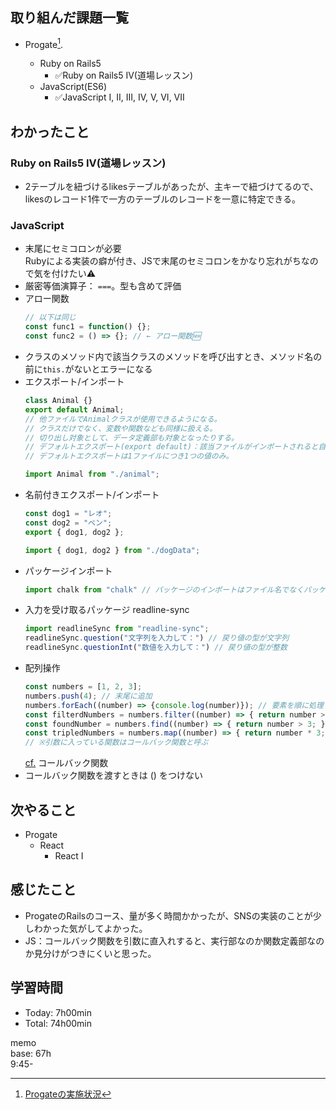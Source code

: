 ## 取り組んだ課題一覧
- Progate[^1].
  - Ruby on Rails5
    - ✅Ruby on Rails5 IV(道場レッスン)
  - JavaScript(ES6)
    - ✅JavaScript I, II, III, IV, V, VI, VII

  [^1]: [Progateの実施状況](https://github.com/i-yktr/work/blob/main/01_Progate/plan.md)

## わかったこと
### Ruby on Rails5 IV(道場レッスン)
  - 2テーブルを紐づけるlikesテーブルがあったが、主キーで紐づけてるので、likesのレコード1件で一方のテーブルのレコードを一意に特定できる。
### JavaScript
  - 末尾にセミコロンが必要  
    Rubyによる実装の癖が付き、JSで末尾のセミコロンをかなり忘れがちなので気を付けたい⚠️
  - 厳密等価演算子： `===`。型も含めて評価
  - アロー関数
    ```javascript
    // 以下は同じ
    const func1 = function() {};
    const func2 = () => {}; // ← アロー関数🆕
    ```
  - クラスのメソッド内で該当クラスのメソッドを呼び出すとき、メソッド名の前に`this.`がないとエラーになる
  - エクスポート/インポート
    ```javascript
    class Animal {}
    export default Animal;
    // 他ファイルでAnimalクラスが使用できるようになる。
    // クラスだけでなく、変数や関数なども同様に扱える。
    // 切り出し対象として、データ定義部も対象となったりする。
    // デフォルトエクスポート(export default)：該当ファイルがインポートされると自動的にその値がインポートされる。
    // デフォルトエクスポートは1ファイルにつき1つの値のみ。
    ```
    ```javascript
    import Animal from "./animal";
    ```
  - 名前付きエクスポート/インポート
    ```javascript
    const dog1 = "レオ";
    const dog2 = "ベン";
    export { dog1, dog2 };
    ```
    ```javascript
    import { dog1, dog2 } from "./dogData";
    ```
  - パッケージインポート
    ```javascript
    import chalk from "chalk" // パッケージのインポートはファイル名でなくパッケージを指定
    ```
  - 入力を受け取るパッケージ readline-sync
    ```javascript
    import readlineSync from "readline-sync";
    readlineSync.question("文字列を入力して：") // 戻り値の型が文字列
    readlineSync.questionInt("数値を入力して：") // 戻り値の型が整数
    ```
  - 配列操作
    ```javascript
    const numbers = [1, 2, 3];
    numbers.push(4); // 末尾に追加
    numbers.forEach((number) => {console.log(number)}); // 要素を順に処理
    const filterdNumbers = numbers.filter((number) => { return number > 3; }); // 条件合致全てを返す
    const foundNumber = numbers.find((number) => { return number > 3; }); // filterした値の1つ目の要素返す感じ
    const tripledNumbers = numbers.map((number) => { return number * 3; }); // 処理後の要素を返す
    // ※引数に入っている関数はコールバック関数と呼ぶ
    ```
    [cf.](https://qiita.com/nakajima417/items/4d0c2d46ff82351549e6) コールバック関数
  - コールバック関数を渡すときは () をつけない

## 次やること
- Progate
  - React
    - React I

## 感じたこと
- ProgateのRailsのコース、量が多く時間かかったが、SNSの実装のことが少しわかった気がしてよかった。
- JS：コールバック関数を引数に直入れすると、実行部なのか関数定義部なのか見分けがつきにくいと思った。

## 学習時間
- Today: 7h00min
- Total: 74h00min

memo  
base: 67h  
9:45-

